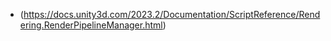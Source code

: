 - (https://docs.unity3d.com/2023.2/Documentation/ScriptReference/Rendering.RenderPipelineManager.html)